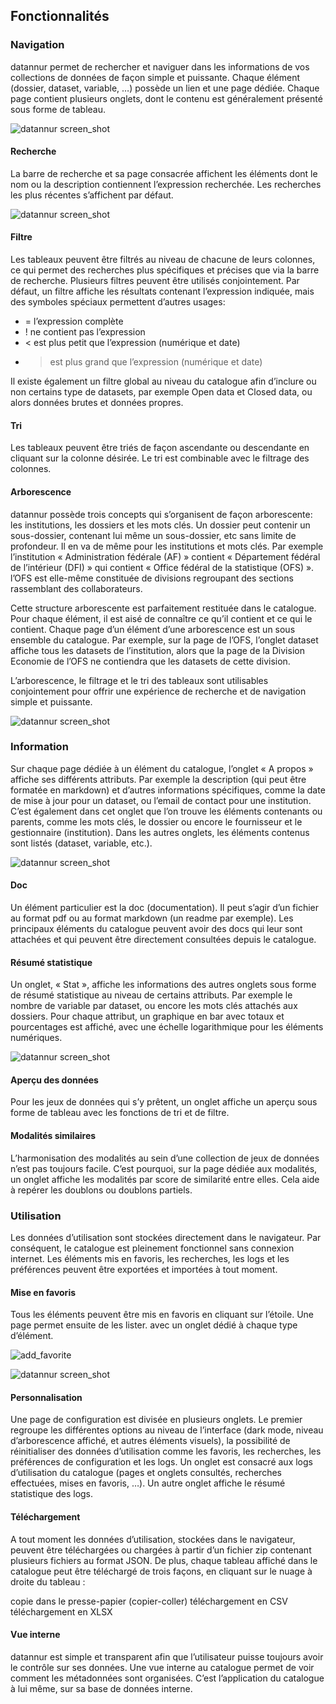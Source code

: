 ## Fonctionnalités

### Navigation

datannur permet de rechercher et naviguer dans les informations de vos collections de données de façon simple et puissante. Chaque élément (dossier, dataset, variable, …) possède un lien et une page dédiée. Chaque page contient plusieurs onglets, dont le contenu est généralement présenté sous forme de tableau.

![datannur screen_shot](assets/about_page/dossier_sitg_tab_dataset{dark_mode}.webp?v=1)

#### Recherche

La barre de recherche et sa page consacrée affichent les éléments dont le nom ou la description contiennent l’expression recherchée. Les recherches les plus récentes s’affichent par défaut.

![datannur screen_shot](assets/about_page/search_page{dark_mode}.webp?v=1)


#### Filtre

Les tableaux peuvent être filtrés au niveau de chacune de leurs colonnes, ce qui permet des recherches plus spécifiques et précises que via la barre de recherche. Plusieurs filtres peuvent être utilisés conjointement. Par défaut, un filtre affiche les résultats contenant l’expression indiquée, mais des symboles spéciaux permettent d’autres usages:

- = l’expression complète
- ! ne contient pas l’expression
- < est plus petit que l’expression (numérique et date)
- > est plus grand que l’expression (numérique et date)

Il existe également un filtre global au niveau du catalogue afin d’inclure ou non certains type de datasets, par exemple Open data et Closed data, ou alors données brutes et données propres.

#### Tri

Les tableaux peuvent être triés de façon ascendante ou descendante en cliquant sur la colonne désirée. Le tri est combinable avec le filtrage des colonnes.

#### Arborescence

datannur possède trois concepts qui s’organisent de façon arborescente: les institutions, les dossiers et les mots clés. Un dossier peut contenir un sous-dossier, contenant lui même un sous-dossier, etc sans limite de profondeur. Il en va de même pour les institutions et mots clés. Par exemple l’institution « Administration fédérale (AF) » contient « Département fédéral de l’intérieur (DFI) » qui contient « Office fédéral de la statistique (OFS) ». l’OFS est elle-même constituée de divisions regroupant des sections rassemblant des collaborateurs.

Cette structure arborescente est parfaitement restituée dans le catalogue. Pour chaque élément, il est aisé de connaître ce qu’il contient et ce qui le contient. Chaque page d’un élément d’une arborescence est un sous ensemble du catalogue. Par exemple, sur la page de l’OFS, l’onglet dataset affiche tous les datasets de l’institution, alors que la page de la Division Economie de l’OFS ne contiendra que les datasets de cette division.

L’arborescence, le filtrage et le tri des tableaux sont utilisables conjointement pour offrir une expérience de recherche et de navigation simple et puissante.


![datannur screen_shot](assets/about_page/about_page_diagramm{dark_mode}.webp?v=1)


### Information

Sur chaque page dédiée à un élément du catalogue, l’onglet « A propos » affiche ses différents attributs. Par exemple la description (qui peut être formatée en markdown) et d’autres informations spécifiques, comme la date de mise à jour pour un dataset, ou l’email de contact pour une institution. C’est également dans cet onglet que l’on trouve les éléments contenants ou parents, comme les mots clés, le dossier ou encore le fournisseur et le gestionnaire (institution). Dans les autres onglets, les éléments contenus sont listés (dataset, variable, etc.).


![datannur screen_shot](assets/about_page/dataset_list_histo{dark_mode}.webp?v=1)


#### Doc

Un élément particulier est la doc (documentation). Il peut s’agir d’un fichier au format pdf ou au format markdown (un readme par exemple). Les principaux éléments du catalogue peuvent avoir des docs qui leur sont attachées et qui peuvent être directement consultées depuis le catalogue.

#### Résumé statistique

Un onglet, « Stat », affiche les informations des autres onglets sous forme de résumé statistique au niveau de certains attributs. Par exemple le nombre de variable par dataset, ou encore les mots clés attachés aux dossiers. Pour chaque attribut, un graphique en bar avec totaux et pourcentages est affiché, avec une échelle logarithmique pour les éléments numériques.


![datannur screen_shot](assets/about_page/stat_tab{dark_mode}.webp?v=1)


#### Aperçu des données

Pour les jeux de données qui s’y prêtent, un onglet affiche un aperçu sous forme de tableau avec les fonctions de tri et de filtre.

#### Modalités similaires

L’harmonisation des modalités au sein d’une collection de jeux de données n’est pas toujours facile. C’est pourquoi, sur la page dédiée aux modalités, un onglet affiche les modalités par score de similarité entre elles. Cela aide à repérer les doublons ou doublons partiels.

### Utilisation

Les données d’utilisation sont stockées directement dans le navigateur. Par conséquent, le catalogue est pleinement fonctionnel sans connexion internet. Les éléments mis en favoris, les recherches, les logs et les préférences peuvent être exportées et importées à tout moment.

#### Mise en favoris

Tous les éléments peuvent être mis en favoris en cliquant sur l’étoile. Une page permet ensuite de les lister. avec un onglet dédié à chaque type d’élément.

![add_favorite](assets/tuto/add_favorite{dark_mode}.gif?v=2)

![datannur screen_shot](assets/about_page/favorite_page{dark_mode}.webp?v=1)


#### Personnalisation

Une page de configuration est divisée en plusieurs onglets. Le premier regroupe les différentes options au niveau de l’interface (dark mode, niveau d’arborescence affiché, et autres éléments visuels), la possibilité de réinitialiser des données d’utilisation comme les favoris, les recherches, les préférences de configuration et les logs. Un onglet est consacré aux logs d’utilisation du catalogue (pages et onglets consultés, recherches effectuées, mises en favoris, …). Un autre onglet affiche le résumé statistique des logs.

#### Téléchargement

A tout moment les données d’utilisation, stockées dans le navigateur, peuvent être téléchargées ou chargées à partir d’un fichier zip contenant plusieurs fichiers au format JSON. De plus, chaque tableau affiché dans le catalogue peut être téléchargé de trois façons, en cliquant sur le nuage à droite du tableau :

copie dans le presse-papier (copier-coller)
téléchargement en CSV
téléchargement en XLSX

#### Vue interne

datannur est simple et transparent afin que l’utilisateur puisse toujours avoir le contrôle sur ses données. Une vue interne au catalogue permet de voir comment les métadonnées sont organisées. C’est l’application du catalogue à lui même, sur sa base de données interne.
